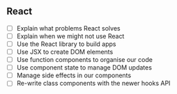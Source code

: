 ## React

- [ ] Explain what problems React solves
- [ ] Explain when we might not use React
- [ ] Use the React library to build apps
- [ ] Use JSX to create DOM elements
- [ ] Use function components to organise our code
- [ ] Use component state to manage DOM updates
- [ ] Manage side effects in our components
- [ ] Re-write class components with the newer hooks API
